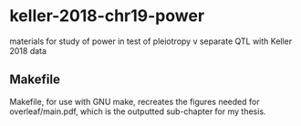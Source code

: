# keller-2018-chr19-power
materials for study of power in test of pleiotropy v separate QTL with Keller 2018 data


## Makefile

Makefile, for use with GNU make, recreates the figures needed for overleaf/main.pdf, which is the outputted sub-chapter for my thesis.


